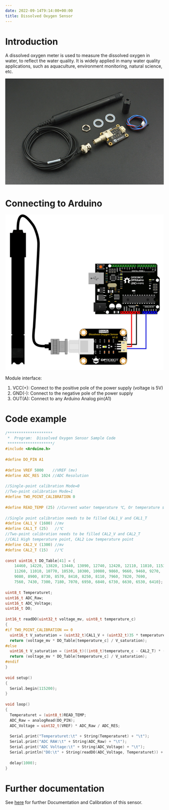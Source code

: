 ```yaml
---
date: 2022-09-14T9:14:00+00:00
title: Dissolved Oxygen Sensor
---
```


# Introduction

A dissolved oxygen meter is used to measure the dissolved oxygen in water, to reflect the water quality. It is widely applied in many water quality applications, such as aquaculture, environment monitoring, natural science, etc.
                    
![DO](img/DO.jpg)


                 
# Connecting to Arduino

![SEN0237](img/SEN0237.jpg)

Module interface:
1. VCC(+): Connect to the positive pole of the power supply (voltage is 5V)
2. GND(-): Connect to the negative pole of the power supply
3. OUT(A): Connect to any Arduino Analog pin(A1)
                    
# Code example

``` c
/********************
 *  Program:  Dissolved Oxygen Sensor Sample Code
 ********************/
#include <Arduino.h>

#define DO_PIN A1

#define VREF 5000    //VREF (mv)
#define ADC_RES 1024 //ADC Resolution

//Single-point calibration Mode=0
//Two-point calibration Mode=1
#define TWO_POINT_CALIBRATION 0

#define READ_TEMP (25) //Current water temperature ℃, Or temperature sensor function

//Single point calibration needs to be filled CAL1_V and CAL1_T
#define CAL1_V (1600) //mv
#define CAL1_T (25)   //℃
//Two-point calibration needs to be filled CAL2_V and CAL2_T
//CAL1 High temperature point, CAL2 Low temperature point
#define CAL2_V (1300) //mv
#define CAL2_T (15)   //℃

const uint16_t DO_Table[41] = {
    14460, 14220, 13820, 13440, 13090, 12740, 12420, 12110, 11810, 11530,
    11260, 11010, 10770, 10530, 10300, 10080, 9860, 9660, 9460, 9270,
    9080, 8900, 8730, 8570, 8410, 8250, 8110, 7960, 7820, 7690,
    7560, 7430, 7300, 7180, 7070, 6950, 6840, 6730, 6630, 6530, 6410};

uint8_t Temperaturet;
uint16_t ADC_Raw;
uint16_t ADC_Voltage;
uint16_t DO;

int16_t readDO(uint32_t voltage_mv, uint8_t temperature_c)
{
#if TWO_POINT_CALIBRATION == 0
  uint16_t V_saturation = (uint32_t)CAL1_V + (uint32_t)35 * temperature_c - (uint32_t)CAL1_T * 35;
  return (voltage_mv * DO_Table[temperature_c] / V_saturation);
#else
  uint16_t V_saturation = (int16_t)((int8_t)temperature_c - CAL2_T) * ((uint16_t)CAL1_V - CAL2_V) / ((uint8_t)CAL1_T - CAL2_T) + CAL2_V;
  return (voltage_mv * DO_Table[temperature_c] / V_saturation);
#endif
}

void setup()
{
  Serial.begin(115200);
}

void loop()
{
  Temperaturet = (uint8_t)READ_TEMP;
  ADC_Raw = analogRead(DO_PIN);
  ADC_Voltage = uint32_t(VREF) * ADC_Raw / ADC_RES;

  Serial.print("Temperaturet:\t" + String(Temperaturet) + "\t");
  Serial.print("ADC RAW:\t" + String(ADC_Raw) + "\t");
  Serial.print("ADC Voltage:\t" + String(ADC_Voltage) + "\t");
  Serial.println("DO:\t" + String(readDO(ADC_Voltage, Temperaturet)) + "\t");

  delay(1000);
}
```

# Further documentation

See [here](https://wiki.dfrobot.com/Gravity__Analog_Dissolved_Oxygen_Sensor_SKU_SEN0237) for further Documentation and Calibration of this sensor.
